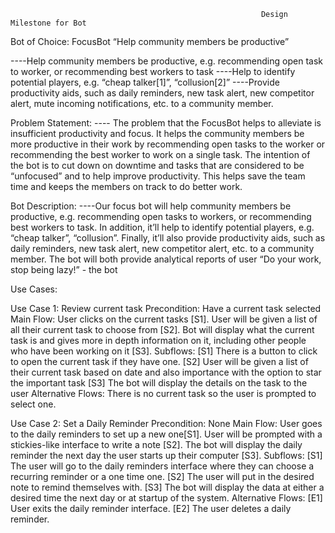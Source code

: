                                                             Design Milestone for Bot
                                                            
Bot of Choice: FocusBot “Help community members be productive”

----Help community members be productive, e.g. recommending open task to worker, or recommending best workers to task
----Help to identify potential players, e.g. “cheap talker[1]”, “collusion[2]”
----Provide productivity aids, such as daily reminders, new task alert, new competitor alert, mute incoming notifications, etc. to a community member.


Problem Statement:
---- The problem that the FocusBot helps to alleviate is insufficient productivity and focus. It helps the community members be more productive in their work by recommending open tasks to the worker or recommending the best worker to work on a single task. The intention of the bot is to cut down on downtime and tasks that are considered to be “unfocused” and to help improve productivity. This helps save the team time and keeps the members on track to do better work.

Bot Description:
----Our focus bot will help community members be productive, e.g. recommending open tasks to workers, or recommending best workers to task. In addition, it’ll help to identify potential players, e.g. “cheap talker”, “collusion”. Finally, it’ll also provide productivity aids, such as daily reminders, new task alert, new competitor alert, etc. to a community member.
    The bot will both provide analytical reports of user 
    “Do your work, stop being lazy!” - the bot
    
Use Cases:

Use Case 1: Review current task
Precondition: Have a current task selected
Main Flow: User clicks on the current tasks [S1]. User will be given a list of all their current task to choose from [S2]. Bot will display what the current task is and gives more in depth information on it, including other people who have been working on it [S3]. 
Subflows:
[S1] There is a button to click to open the current task if they have one.
[S2] User will be given a list of their current task based on date and also importance with the option to star the important task
[S3] The bot will display the details on the task to the user
Alternative Flows: There is no current task so the user is prompted to select one.

Use Case 2: Set a Daily Reminder
Precondition: None
Main Flow: User goes to the daily reminders to set up a new one[S1]. User will be prompted with a stickies-like interface to write a note [S2]. The bot will display the daily reminder the next day the user starts up their computer [S3]. 
Subflows:
[S1] The user will go to the daily reminders interface where they can choose a recurring reminder or a one time one.
[S2] The user will put in the desired note to remind themselves with.
[S3] The bot will display the data at either a desired time the next day or at startup of the system.
Alternative Flows: [E1] User exits the daily reminder interface. [E2] The user deletes a daily reminder.
